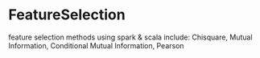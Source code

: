 # FeatureSelection
feature selection methods using spark & scala include: Chisquare, Mutual Information, Conditional Mutual Information, Pearson
